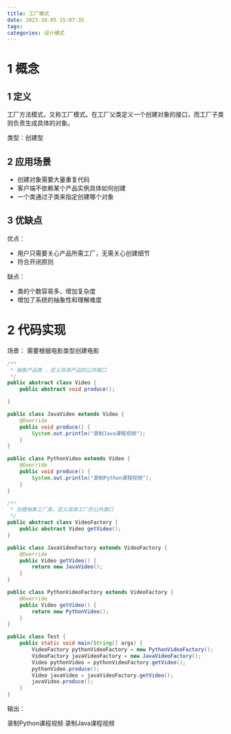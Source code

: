 ```yaml
---
title: 工厂模式
date: 2023-10-05 15:07:35
tags:
categories: 设计模式
---
```


# **1 概念**

## **1 定义**

工厂方法模式，又称工厂模式。在工厂父类定义一个创建对象的接口，而工厂子类则负责生成具体的对象。

类型：创建型

## **2 应用场景**

- 创建对象需要大量重复代码
- 客户端不依赖某个产品实例具体如何创建
- 一个类通过子类来指定创建哪个对象

## **3 优缺点**

优点：

- 用户只需要关心产品所需工厂，无需关心创建细节
- 符合开闭原则

缺点：

- 类的个数容易多，增加复杂度
- 增加了系统的抽象性和理解难度

# **2 代码实现**

场景： 需要根据电影类型创建电影

```java
/**
 * 抽象产品类 ，定义具体产品的公共接口
 */
public abstract class Video {
    public abstract void produce();

}
```

```java
public class JavaVideo extends Video {
    @Override
    public void produce() {
        System.out.println("录制Java课程视频");
    }
}
```

```java
public class PythonVideo extends Video {
    @Override
    public void produce() {
        System.out.println("录制Python课程视频");
    }
}
```

```java
/**
 * 创建抽象工厂类，定义具体工厂的公共接口
 */
public abstract class VideoFactory {
    public abstract Video getVideo();
}
```

```java
public class JavaVideoFactory extends VideoFactory {
    @Override
    public Video getVideo() {
        return new JavaVideo();
    }
}
```

```java
public class PythonVideoFactory extends VideoFactory {
    @Override
    public Video getVideo() {
        return new PythonVideo();
    }
}
```

```java
public class Test {
    public static void main(String[] args) {
        VideoFactory pythonVideoFactory = new PythonVideoFactory();
        VideoFactory javaVideoFactory = new JavaVideoFactory();
        Video pythonVideo = pythonVideoFactory.getVideo();
        pythonVideo.produce();
        Video javaVideo = javaVideoFactory.getVideo();
        javaVideo.produce();
    }
}
```

输出：

录制Python课程视频
录制Java课程视频
